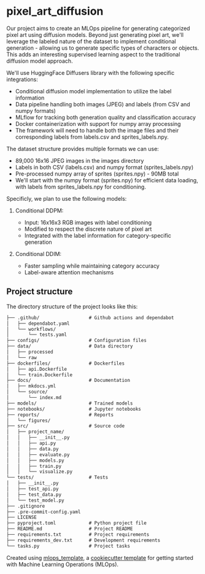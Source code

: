 # pixel_art_diffusion

Our project aims to create an MLOps pipeline for generating categorized pixel art using diffusion models. Beyond just generating pixel art, we'll leverage the labeled nature of the dataset to implement conditional generation - allowing us to generate specific types of characters or objects. This adds an interesting supervised learning aspect to the traditional diffusion model approach.

We'll use HuggingFace Diffusers library with the following specific integrations:

- Conditional diffusion model implementation to utilize the label information
- Data pipeline handling both images (JPEG) and labels (from CSV and numpy formats)
- MLflow for tracking both generation quality and classification accuracy
- Docker containerization with support for numpy array processing
- The framework will need to handle both the image files and their corresponding labels from labels.csv and sprites_labels.npy.

The dataset structure provides multiple formats we can use:
- 89,000 16x16 JPEG images in the images directory
- Labels in both CSV (labels.csv) and numpy format (sprites_labels.npy)
- Pre-processed numpy array of sprites (sprites.npy) - 90MB total
- We'll start with the numpy format (sprites.npy) for efficient data loading, with labels from sprites_labels.npy for conditioning.

Specificly, we plan to use the following models:
1. Conditional DDPM:
    - Input: 16x16x3 RGB images with label conditioning
    - Modified to respect the discrete nature of pixel art
    - Integrated with the label information for category-specific generation

2. Conditional DDIM:
    - Faster sampling while maintaining category accuracy
    - Label-aware attention mechanisms

## Project structure

The directory structure of the project looks like this:
```txt
├── .github/                  # Github actions and dependabot
│   ├── dependabot.yaml
│   └── workflows/
│       └── tests.yaml
├── configs/                  # Configuration files
├── data/                     # Data directory
│   ├── processed
│   └── raw
├── dockerfiles/              # Dockerfiles
│   ├── api.Dockerfile
│   └── train.Dockerfile
├── docs/                     # Documentation
│   ├── mkdocs.yml
│   └── source/
│       └── index.md
├── models/                   # Trained models
├── notebooks/                # Jupyter notebooks
├── reports/                  # Reports
│   └── figures/
├── src/                      # Source code
│   ├── project_name/
│   │   ├── __init__.py
│   │   ├── api.py
│   │   ├── data.py
│   │   ├── evaluate.py
│   │   ├── models.py
│   │   ├── train.py
│   │   └── visualize.py
└── tests/                    # Tests
│   ├── __init__.py
│   ├── test_api.py
│   ├── test_data.py
│   └── test_model.py
├── .gitignore
├── .pre-commit-config.yaml
├── LICENSE
├── pyproject.toml            # Python project file
├── README.md                 # Project README
├── requirements.txt          # Project requirements
├── requirements_dev.txt      # Development requirements
└── tasks.py                  # Project tasks
```


Created using [mlops_template](https://github.com/SkafteNicki/mlops_template),
a [cookiecutter template](https://github.com/cookiecutter/cookiecutter) for getting
started with Machine Learning Operations (MLOps).
